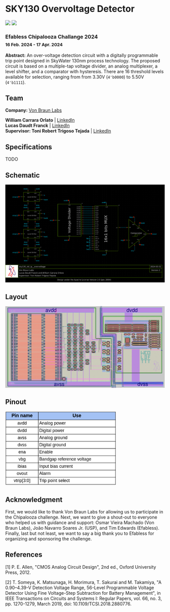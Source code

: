 # SKY130 Overvoltage Detector
[![](https://img.shields.io/badge/License-Apache%202.0-blue)](https://opensource.org/licenses/Apache-2.0)
[![](https://img.shields.io/badge/Technology-sky130A-brightgreen)](https://skywater-pdk.readthedocs.io/en/main/)


### Efabless Chipalooza Challange 2024 <br><sub>16 Feb. 2024 - 17 Apr. 2024</sub>
**Abstract:** An over-voltage detection circuit with a digitally programmable trip point designed in SkyWater 130nm process technology. The proposed circuit is based on a multiple-tap voltage divider, an analog multiplexer, a level shifter, and a comparator with hysteresis. There are 16 threshold levels available for selection, ranging from from 3.30V (`4'b0000`) to 5.50V (`4'b1111`).

## Team 
**Company:** [Von Braun Labs](https://wvblabs.com.br/)

**William Carrara Orlato** | [LinkedIn](https://www.linkedin.com/in/william-carrara-orlato-67a2a1274/)<br>
**Lucas Daudt Franck** | [LinkedIn](https://www.linkedin.com/in/ldfranck/)<br>
**Supervisor: Toni Robert Trigoso Tejada** | [LinkedIn](https://www.linkedin.com/in/trigosot/)

## Specifications
TODO

## Schematic
<img src="imgs/schematic.png" width="750"/>

## Layout
<img src="imgs/layout.png" width="750"/>

## Pinout
<img src="imgs/pinout.png" width="350"/>

## Acknowledgment 
First, we would like to thank Von Braun Labs for allowing us to participate in the Chipalooza challenge. Next, we want to give a shout-out to everyone who helped us with guidance and support: Osmar Vieira Machado (Von Braun Labs), João Navarro Soares Jr. (USP), and Tim Edwards (Efabless). Finally, last but not least, we want to say a big thank you to Efabless for organizing and sponsoring the challenge.

## References
[1] P. E. Allen, "CMOS Analog Circuit Design", 2nd ed., Oxford University Press, 2012.

[2] T. Someya, K. Matsunaga, H. Morimura, T. Sakurai and M. Takamiya, "A 0.90–4.39-V Detection Voltage Range, 56-Level Programmable Voltage Detector Using Fine Voltage-Step Subtraction for Battery Management", in IEEE Transactions on Circuits and Systems I: Regular Papers, vol. 66, no. 3, pp. 1270-1279, March 2019, doi: 10.1109/TCSI.2018.2880776.
